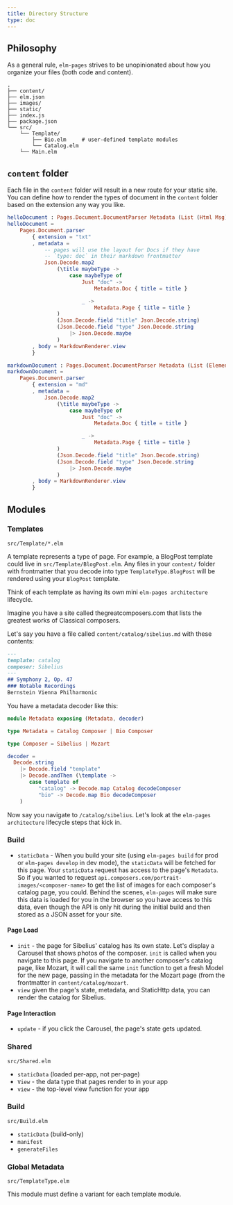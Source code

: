 ```yaml
---
title: Directory Structure
type: doc
---
```


## Philosophy

As a general rule, `elm-pages` strives to be unopinionated about how you organize
your files (both code and content).

```shell
.
├── content/
├── elm.json
├── images/
├── static/
├── index.js
├── package.json
└── src/
    └── Template/
        ├── Bio.elm     # user-defined template modules
        └── Catalog.elm
    └── Main.elm
```

## `content` folder

Each file in the `content` folder will result in a new route for your static site. You can define how to render the types of document in the `content` folder based on the extension any way you like.

```elm
helloDocument : Pages.Document.DocumentParser Metadata (List (Html Msg))
helloDocument =
    Pages.Document.parser
        { extension = "txt"
        , metadata =
            -- pages will use the layout for Docs if they have
            -- `type: doc` in their markdown frontmatter
            Json.Decode.map2
                (\title maybeType ->
                    case maybeType of
                        Just "doc" ->
                            Metadata.Doc { title = title }

                        _ ->
                            Metadata.Page { title = title }
                )
                (Json.Decode.field "title" Json.Decode.string)
                (Json.Decode.field "type" Json.Decode.string
                    |> Json.Decode.maybe
                )
        , body = MarkdownRenderer.view
        }

```

```elm
markdownDocument : Pages.Document.DocumentParser Metadata (List (Element Msg))
markdownDocument =
    Pages.Document.parser
        { extension = "md"
        , metadata =
            Json.Decode.map2
                (\title maybeType ->
                    case maybeType of
                        Just "doc" ->
                            Metadata.Doc { title = title }

                        _ ->
                            Metadata.Page { title = title }
                )
                (Json.Decode.field "title" Json.Decode.string)
                (Json.Decode.field "type" Json.Decode.string
                    |> Json.Decode.maybe
                )
        , body = MarkdownRenderer.view
        }

```

## Modules

### Templates
`src/Template/*.elm`

A template represents a type of page. For example, a BlogPost template could live in `src/Template/BlogPost.elm`. Any files in your `content/` folder with frontmatter that you decode into type `TemplateType.BlogPost` will be rendered using your `BlogPost` template.

Think of each template as having its own mini `elm-pages architecture` lifecycle.

Imagine you have a site called thegreatcomposers.com that lists the greatest works of Classical composers.

Let's say you have a file called `content/catalog/sibelius.md` with these contents:

```markdown
---
template: catalog
composer: Sibelius
---
## Symphony 2, Op. 47
### Notable Recordings
Bernstein Vienna Philharmonic
```

You have a metadata decoder like this:

```elm
module Metadata exposing (Metadata, decoder)

type Metadata = Catalog Composer | Bio Composer

type Composer = Sibelius | Mozart

decoder =
  Decode.string
    |> Decode.field "template"
    |> Decode.andThen (\template ->
       case template of
          "catalog" -> Decode.map Catalog decodeComposer
          "bio" -> Decode.map Bio decodeComposer
    )
```

Now say you navigate to `/catalog/sibelius`. Let's look at the `elm-pages architecture` lifecycle steps that kick in.

### Build

* `staticData` - When you build your site (using `elm-pages build` for prod or `elm-pages develop` in dev mode), the `staticData` will be fetched for this page. Your `staticData` request has access to the page's `Metadata`. So if you wanted to request `api.composers.com/portrait-images/<composer-name>` to get the list of images for each composer's catalog page, you could. Behind the scenes, `elm-pages` will make sure this data is loaded for you in the browser so you have access to this data, even though the API is only hit during the initial build and then stored as a JSON asset for your site.
#### Page Load
* `init` - the page for Sibelius' catalog has its own state. Let's display a Carousel that shows photos of the composer. `init` is called when you navigate to this page. If you navigate to another composer's catalog page, like Mozart, it will call the same `init` function to get a fresh Model for the new page, passing in the metadata for the Mozart page (from the frontmatter in `content/catalog/mozart`.
* `view` given the page's state, metadata, and StaticHttp data, you can render the catalog for Sibelius.
#### Page Interaction
* `update` - if you click the Carousel, the page's state gets updated.


### Shared
`src/Shared.elm`
* `staticData` (loaded per-app, not per-page)
* `View` - the data type that pages render to in your app
* `view` - the top-level view function for your app

### Build
`src/Build.elm`
* `staticData` (build-only)
* `manifest`
* `generateFiles`


### Global Metadata
`src/TemplateType.elm`

This module must define a variant for each template module.